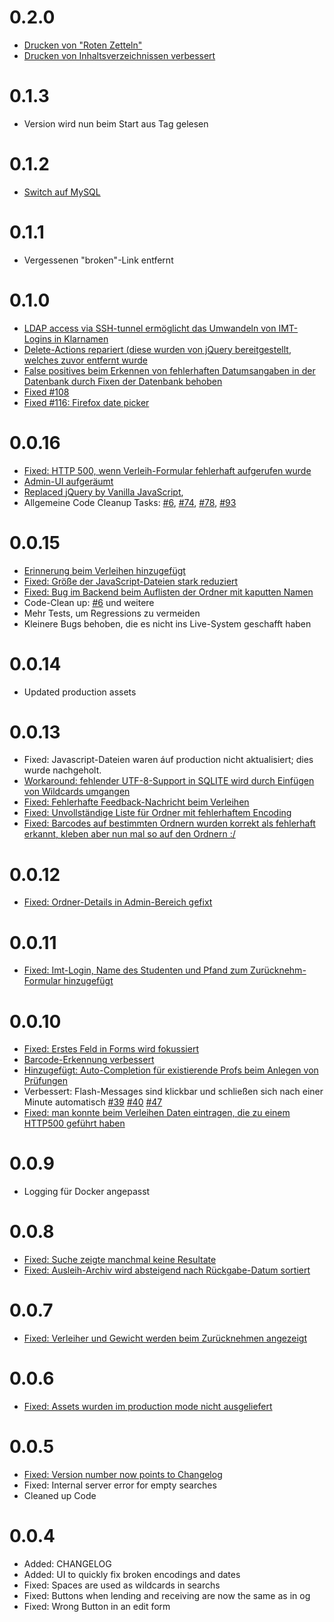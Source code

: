 # 0.2.0

 * [Drucken von "Roten Zetteln"](https://github.com/ironjan/klausurtool-ror/issues/53)
 * [Drucken von Inhaltsverzeichnissen verbessert](https://github.com/ironjan/klausurtool-ror/issues/54)

# 0.1.3

 * Version wird nun beim Start aus Tag gelesen

# 0.1.2

 * [Switch auf MySQL](https://github.com/ironjan/klausurtool-ror/issues/64)

# 0.1.1

 * Vergessenen "broken"-Link entfernt

# 0.1.0

 * [LDAP access via SSH-tunnel ermöglicht das Umwandeln von IMT-Logins in Klarnamen](https://github.com/ironjan/klausurtool-ror/issues/63)
 * [Delete-Actions repariert (diese wurden von jQuery bereitgestellt, welches zuvor entfernt wurde](https://github.com/ironjan/klausurtool-ror/issues/88)
 * [False positives beim Erkennen von fehlerhaften Datumsangaben in der Datenbank durch Fixen der Datenbank behoben](https://github.com/ironjan/klausurtool-ror/issues/106)
 * [Fixed #108](https://github.com/ironjan/klausurtool-ror/issues/108)
 * [Fixed #116: Firefox date picker](https://github.com/ironjan/klausurtool-ror/issues/116)
 

# 0.0.16

 * [Fixed: HTTP 500, wenn Verleih-Formular fehlerhaft aufgerufen wurde](https://github.com/ironjan/klausurtool-ror/issues/55)
 * [Admin-UI aufgeräumt](https://github.com/ironjan/klausurtool-ror/issues/7)
 * [Replaced jQuery by Vanilla JavaScript](https://github.com/ironjan/klausurtool-ror/issues/47),
 * Allgemeine Code Cleanup Tasks: [#6](https://github.com/ironjan/klausurtool-ror/issues/6), 
                                  [#74](https://github.com/ironjan/klausurtool-ror/issues/74),
                                  [#78](https://github.com/ironjan/klausurtool-ror/issues/78),
                                  [#93](https://github.com/ironjan/klausurtool-ror/issues/93)

# 0.0.15

 * [Erinnerung beim Verleihen hinzugefügt](https://github.com/ironjan/klausurtool-ror/issues/67)
 * [Fixed: Größe der JavaScript-Dateien stark reduziert](https://github.com/ironjan/klausurtool-ror/issues/47)
 * [Fixed: Bug im Backend beim Auflisten der Ordner mit kaputten Namen](https://github.com/ironjan/klausurtool-ror/issues/86)
 * Code-Clean up: [#6](https://github.com/ironjan/klausurtool-ror/issues/6) und weitere
 * Mehr Tests, um Regressions zu vermeiden
 * Kleinere Bugs behoben, die es nicht ins Live-System geschafft haben

# 0.0.14

 * Updated production assets

# 0.0.13

 * Fixed: Javascript-Dateien waren áuf production nicht aktualisiert; dies wurde nachgeholt.
 * [Workaround: fehlender UTF-8-Support in SQLITE wird durch Einfügen von Wildcards umgangen](https://github.com/ironjan/klausurtool-ror/issues/64)
 * [Fixed: Fehlerhafte Feedback-Nachricht beim Verleihen](https://github.com/ironjan/klausurtool-ror/issues/66)
 * [Fixed: Unvollständige Liste für Ordner mit fehlerhaftem Encoding](https://github.com/ironjan/klausurtool-ror/issues/)
 * [Fixed: Barcodes auf bestimmten Ordnern wurden korrekt als fehlerhaft erkannt, kleben aber nun mal so auf den Ordnern :/](https://github.com/ironjan/klausurtool-ror/issues/49)

# 0.0.12

 * [Fixed: Ordner-Details in Admin-Bereich gefixt](https://github.com/ironjan/klausurtool-ror/issues/65)

# 0.0.11

 * [Fixed: Imt-Login, Name des Studenten und Pfand zum Zurücknehm-Formular hinzugefügt](https://github.com/ironjan/klausurtool-ror/issues/69)

# 0.0.10

 * [Fixed: Erstes Feld in Forms wird fokussiert](https://github.com/ironjan/klausurtool-ror/issues/1 )
 * [Barcode-Erkennung verbessert](https://github.com/ironjan/klausurtool-ror/issues/37)
 * [Hinzugefügt: Auto-Completion für existierende Profs beim Anlegen von Prüfungen](https://github.com/ironjan/klausurtool-ror/issues/42)
 * Verbessert: Flash-Messages sind klickbar und schließen sich nach einer Minute automatisch 
  [#39](https://github.com/ironjan/klausurtool-ror/issues/39) 
  [#40](https://github.com/ironjan/klausurtool-ror/issues/40)
  [#47](https://github.com/ironjan/klausurtool-ror/issues/47)
 * [Fixed: man konnte beim Verleihen Daten eintragen, die zu einem HTTP500 geführt haben](https://github.com/ironjan/klausurtool-ror/issues/51)

# 0.0.9

 * Logging für Docker angepasst

# 0.0.8

 * [Fixed: Suche zeigte manchmal keine Resultate](https://github.com/ironjan/klausurtool-ror/issues/26)
 * [Fixed: Ausleih-Archiv wird absteigend nach Rückgabe-Datum sortiert](https://github.com/ironjan/klausurtool-ror/issues/23)
 
# 0.0.7

 * [Fixed: Verleiher und Gewicht werden beim Zurücknehmen angezeigt](https://github.com/ironjan/klausurtool-ror/issues/19)

# 0.0.6

 * [Fixed: Assets wurden im production mode nicht ausgeliefert](https://github.com/ironjan/klausurtool-ror/issues/12)

# 0.0.5

 * [Fixed: Version number now points to Changelog](https://git.cs.upb.de/ljan/klausurtool-ror/issues/14)
 * Fixed: Internal server error for empty searches
 * Cleaned up Code

# 0.0.4

 * Added: CHANGELOG
 * Added: UI to quickly fix broken encodings and dates
 * Fixed: Spaces are used as wildcards in searchs
 * Fixed: Buttons when lending and receiving are now the same as in og
 * Fixed: Wrong Button in an edit form
